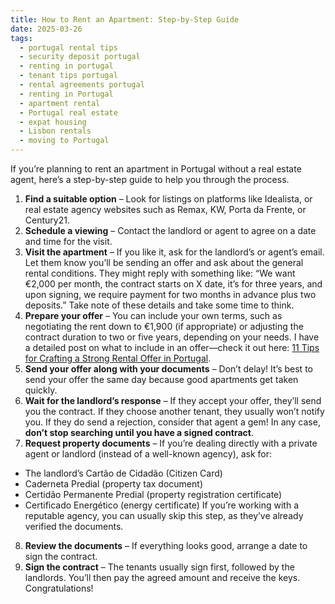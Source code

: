 ```yaml
--- 
title: How to Rent an Apartment: Step-by-Step Guide
date: 2025-03-26
tags: 
  - portugal rental tips  
  - security deposit portugal  
  - renting in portugal  
  - tenant tips portugal  
  - rental agreements portugal
  - renting in Portugal
  - apartment rental
  - Portugal real estate
  - expat housing
  - Lisbon rentals
  - moving to Portugal
---
```


If you’re planning to rent an apartment in Portugal without a real estate agent, here’s a step-by-step guide to help you through the process.

1. **Find a suitable option** – Look for listings on platforms like Idealista, or real estate agency websites such as Remax, KW, Porta da Frente, or Century21.
2. **Schedule a viewing** – Contact the landlord or agent to agree on a date and time for the visit.
3. **Visit the apartment** – If you like it, ask for the landlord’s or agent’s email. Let them know you’ll be sending an offer and ask about the general rental conditions. They might reply with something like: “We want €2,000 per month, the contract starts on X date, it’s for three years, and upon signing, we require payment for two months in advance plus two deposits.” Take note of these details and take some time to think.
4. **Prepare your offer** – You can include your own terms, such as negotiating the rent down to €1,900 (if appropriate) or adjusting the contract duration to two or five years, depending on your needs. I have a detailed post on what to include in an offer—check it out here: [11 Tips for Crafting a Strong Rental Offer in Portugal](/lisbon-rental-offer-tips-expats).
5. **Send your offer along with your documents** – Don’t delay! It’s best to send your offer the same day because good apartments get taken quickly.
6. **Wait for the landlord’s response** – If they accept your offer, they’ll send you the contract. If they choose another tenant, they usually won’t notify you. If they do send a rejection, consider that agent a gem! In any case, **don’t stop searching until you have a signed contract**.
7. **Request property documents** – If you’re dealing directly with a private agent or landlord (instead of a well-known agency), ask for:
  - The landlord’s Cartão de Cidadão (Citizen Card)
  - Caderneta Predial (property tax document)
  - Certidão Permanente Predial (property registration certificate)
  - Certificado Energético (energy certificate)
If you’re working with a reputable agency, you can usually skip this step, as they’ve already verified the documents.
8. **Review the documents** – If everything looks good, arrange a date to sign the contract.
9. **Sign the contract** – The tenants usually sign first, followed by the landlords. You’ll then pay the agreed amount and receive the keys. Congratulations!
